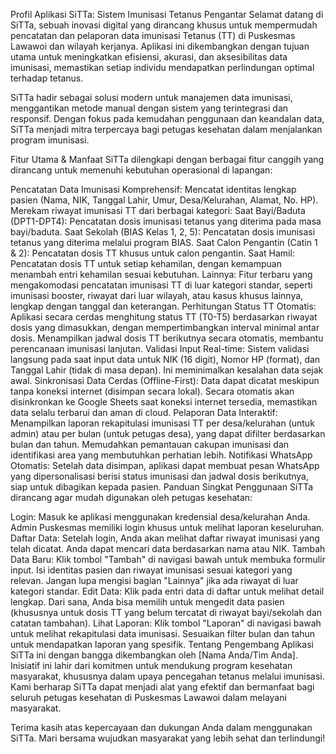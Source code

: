 Profil Aplikasi SiTTa: Sistem Imunisasi Tetanus
Pengantar
Selamat datang di SiTTa, sebuah inovasi digital yang dirancang khusus untuk mempermudah pencatatan dan pelaporan data imunisasi Tetanus (TT) di Puskesmas Lawawoi dan wilayah kerjanya. Aplikasi ini dikembangkan dengan tujuan utama untuk meningkatkan efisiensi, akurasi, dan aksesibilitas data imunisasi, memastikan setiap individu mendapatkan perlindungan optimal terhadap tetanus.

SiTTa hadir sebagai solusi modern untuk manajemen data imunisasi, menggantikan metode manual dengan sistem yang terintegrasi dan responsif. Dengan fokus pada kemudahan penggunaan dan keandalan data, SiTTa menjadi mitra terpercaya bagi petugas kesehatan dalam menjalankan program imunisasi.

Fitur Utama & Manfaat
SiTTa dilengkapi dengan berbagai fitur canggih yang dirancang untuk memenuhi kebutuhan operasional di lapangan:

Pencatatan Data Imunisasi Komprehensif:
Mencatat identitas lengkap pasien (Nama, NIK, Tanggal Lahir, Umur, Desa/Kelurahan, Alamat, No. HP).
Merekam riwayat imunisasi TT dari berbagai kategori:
Saat Bayi/Baduta (DPT1-DPT4): Pencatatan dosis imunisasi tetanus yang diterima pada masa bayi/baduta.
Saat Sekolah (BIAS Kelas 1, 2, 5): Pencatatan dosis imunisasi tetanus yang diterima melalui program BIAS.
Saat Calon Pengantin (Catin 1 & 2): Pencatatan dosis TT khusus untuk calon pengantin.
Saat Hamil: Pencatatan dosis TT untuk setiap kehamilan, dengan kemampuan menambah entri kehamilan sesuai kebutuhan.
Lainnya: Fitur terbaru yang mengakomodasi pencatatan imunisasi TT di luar kategori standar, seperti imunisasi booster, riwayat dari luar wilayah, atau kasus khusus lainnya, lengkap dengan tanggal dan keterangan.
Perhitungan Status TT Otomatis:
Aplikasi secara cerdas menghitung status TT (T0-T5) berdasarkan riwayat dosis yang dimasukkan, dengan mempertimbangkan interval minimal antar dosis.
Menampilkan jadwal dosis TT berikutnya secara otomatis, membantu perencanaan imunisasi lanjutan.
Validasi Input Real-time:
Sistem validasi langsung pada saat input data untuk NIK (16 digit), Nomor HP (format), dan Tanggal Lahir (tidak di masa depan). Ini meminimalkan kesalahan data sejak awal.
Sinkronisasi Data Cerdas (Offline-First):
Data dapat dicatat meskipun tanpa koneksi internet (disimpan secara lokal).
Secara otomatis akan disinkronkan ke Google Sheets saat koneksi internet tersedia, memastikan data selalu terbarui dan aman di cloud.
Pelaporan Data Interaktif:
Menampilkan laporan rekapitulasi imunisasi TT per desa/kelurahan (untuk admin) atau per bulan (untuk petugas desa), yang dapat difilter berdasarkan bulan dan tahun.
Memudahkan pemantauan cakupan imunisasi dan identifikasi area yang membutuhkan perhatian lebih.
Notifikasi WhatsApp Otomatis:
Setelah data disimpan, aplikasi dapat membuat pesan WhatsApp yang dipersonalisasi berisi status imunisasi dan jadwal dosis berikutnya, siap untuk dibagikan kepada pasien.
Panduan Singkat Penggunaan
SiTTa dirancang agar mudah digunakan oleh petugas kesehatan:

Login: Masuk ke aplikasi menggunakan kredensial desa/kelurahan Anda. Admin Puskesmas memiliki login khusus untuk melihat laporan keseluruhan.
Daftar Data: Setelah login, Anda akan melihat daftar riwayat imunisasi yang telah dicatat. Anda dapat mencari data berdasarkan nama atau NIK.
Tambah Data Baru: Klik tombol "Tambah" di navigasi bawah untuk membuka formulir input. Isi identitas pasien dan riwayat imunisasi sesuai kategori yang relevan. Jangan lupa mengisi bagian "Lainnya" jika ada riwayat di luar kategori standar.
Edit Data: Klik pada entri data di daftar untuk melihat detail lengkap. Dari sana, Anda bisa memilih untuk mengedit data pasien (khususnya untuk dosis TT yang belum tercatat di riwayat bayi/sekolah dan catatan tambahan).
Lihat Laporan: Klik tombol "Laporan" di navigasi bawah untuk melihat rekapitulasi data imunisasi. Sesuaikan filter bulan dan tahun untuk mendapatkan laporan yang spesifik.
Tentang Pengembang
Aplikasi SiTTa ini dengan bangga dikembangkan oleh [Nama Anda/Tim Anda]. Inisiatif ini lahir dari komitmen untuk mendukung program kesehatan masyarakat, khususnya dalam upaya pencegahan tetanus melalui imunisasi. Kami berharap SiTTa dapat menjadi alat yang efektif dan bermanfaat bagi seluruh petugas kesehatan di Puskesmas Lawawoi dalam melayani masyarakat.

Terima kasih atas kepercayaan dan dukungan Anda dalam menggunakan SiTTa. Mari bersama wujudkan masyarakat yang lebih sehat dan terlindungi!
